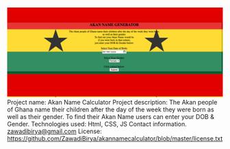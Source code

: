 ![alt text](https://github.com/ZawadiBirya/akannamecalculator/blob/master/img/landingpagesc.png)
Project name:
Akan Name Calculator
Project description:
The Akan people of Ghana name their children after the day of the week they were born as well as their gender.
To find their Akan Name users can enter your DOB & Gender.
Technologies used:
Html, CSS, JS
Contact information.
zawadibirya@gmail.com
License: https://github.com/ZawadiBirya/akannamecalculator/blob/master/license.txt
